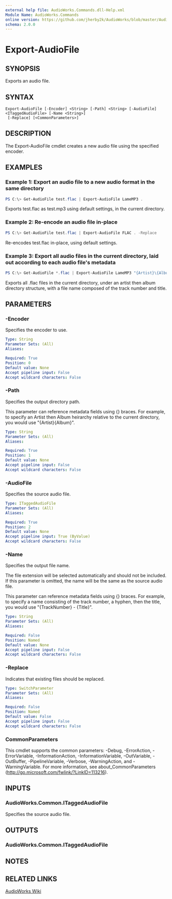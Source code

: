 ```yaml
---
external help file: AudioWorks.Commands.dll-Help.xml
Module Name: AudioWorks.Commands
online version: https://github.com/jherby2k/AudioWorks/blob/master/AudioWorks/src/AudioWorks.Commands/docs/Export-AudioFile.md
schema: 2.0.0
---
```


# Export-AudioFile

## SYNOPSIS
Exports an audio file.

## SYNTAX

```
Export-AudioFile [-Encoder] <String> [-Path] <String> [-AudioFile] <ITaggedAudioFile> [-Name <String>]
 [-Replace] [<CommonParameters>]
```

## DESCRIPTION
The Export-AudioFile cmdlet creates a new audio file using the specified encoder.

## EXAMPLES

### Example 1: Export an audio file to a new audio format in the same directory
```powershell
PS C:\> Get-AudioFile test.flac | Export-AudioFile LameMP3 .
```

Exports test.flac as test.mp3 using default settings, in the current directory.

### Example 2: Re-encode an audio file in-place
```powershell
PS C:\> Get-AudioFile test.flac | Export-AudioFile FLAC . -Replace
```

Re-encodes test.flac in-place, using default settings.

### Example 3: Export all audio files in the current directory, laid out according to each audio file's metadata
```powershell
PS C:\> Get-AudioFile *.flac | Export-AudioFile LameMP3 "{Artist}\{Album}" -Name "{TrackNumber} - {Title}"
```

Exports all .flac files in the current directory, under an artist then album directory structure, with a file name composed of the track number and title.

## PARAMETERS

### -Encoder
Specifies the encoder to use.

```yaml
Type: String
Parameter Sets: (All)
Aliases:

Required: True
Position: 0
Default value: None
Accept pipeline input: False
Accept wildcard characters: False
```

### -Path
Specifies the output directory path.

This parameter can reference metadata fields using {} braces. For example, to specify an Artist then Album heirarchy relative to the current directory, you would use "{Artist}\{Album}".

```yaml
Type: String
Parameter Sets: (All)
Aliases:

Required: True
Position: 1
Default value: None
Accept pipeline input: False
Accept wildcard characters: False
```

### -AudioFile
Specifies the source audio file.

```yaml
Type: ITaggedAudioFile
Parameter Sets: (All)
Aliases:

Required: True
Position: 2
Default value: None
Accept pipeline input: True (ByValue)
Accept wildcard characters: False
```

### -Name
Specifies the output file name.

The file extension will be selected automatically and should not be included. If this parameter is omitted, the name will be the same as the source audio file.

This parameter can reference metadata fields using {} braces. For example, to specify a name consisting of the track number, a hyphen, then the title, you would use "{TrackNumber} - {Title}".

```yaml
Type: String
Parameter Sets: (All)
Aliases:

Required: False
Position: Named
Default value: None
Accept pipeline input: False
Accept wildcard characters: False
```

### -Replace
Indicates that existing files should be replaced.

```yaml
Type: SwitchParameter
Parameter Sets: (All)
Aliases:

Required: False
Position: Named
Default value: False
Accept pipeline input: False
Accept wildcard characters: False
```

### CommonParameters
This cmdlet supports the common parameters: -Debug, -ErrorAction, -ErrorVariable, -InformationAction, -InformationVariable, -OutVariable, -OutBuffer, -PipelineVariable, -Verbose, -WarningAction, and -WarningVariable.
For more information, see about_CommonParameters (http://go.microsoft.com/fwlink/?LinkID=113216).

## INPUTS

### AudioWorks.Common.ITaggedAudioFile
Specifies the source audio file.

## OUTPUTS

### AudioWorks.Common.ITaggedAudioFile
## NOTES

## RELATED LINKS
[AudioWorks Wiki](https://github.com/jherby2k/AudioWorks/wiki)
